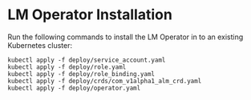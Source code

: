 # LM Operator Installation

Run the following commands to install the LM Operator in to an existing Kubernetes cluster:

```
kubectl apply -f deploy/service_account.yaml
kubectl apply -f deploy/role.yaml
kubectl apply -f deploy/role_binding.yaml
kubectl apply -f deploy/crds/com_v1alpha1_alm_crd.yaml
kubectl apply -f deploy/operator.yaml
```